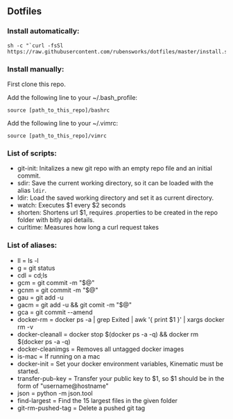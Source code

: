 ## Dotfiles

### Install automatically:

    sh -c "`curl -fsSl https://raw.githubusercontent.com/rubensworks/dotfiles/master/install.sh`"

### Install manually:

First clone this repo.

Add the following line to your ~/.bash_profile:

    source [path_to_this_repo]/bashrc

Add the following line to your ~/.vimrc:

    source [path_to_this_repo]/vimrc

### List of scripts:

* git-init: Initalizes a new git repo with an empty repo file and an initial commit.
* sdir: Save the current working directory, so it can be loaded with the alias `ldir`.
* ldir: Load the saved working directory and set it as current directory.
* watch: Executes $1 every $2 seconds
* shorten: Shortens url $1, requires .properties to be created in the repo folder with bitly api details.
* curltime: Measures how long a curl request takes

### List of aliases:

* ll = ls -l
* g = git status
* cdl = cd;ls
* gcm = git commit -m "$@"
* gcnm = git commit -m "$@"
* gau = git add -u
* gacm = git add -u && git comit -m "$@"
* gca = git commit --amend
* docker-rm = docker ps -a | grep Exited | awk '{ print $1 }' | xargs docker rm -v
* docker-cleanall = docker stop $(docker ps -a -q) && docker rm $(docker ps -a -q)
* docker-cleanimgs = Removes all untagged docker images
* is-mac = If running on a mac
* docker-init = Set your docker environment variables, Kinematic must be started.
* transfer-pub-key = Transfer your public key to $1, so $1 should be in the form of "username@hostname"
* json = python -m json.tool
* find-largest = Find the 15 largest files in the given folder
* git-rm-pushed-tag = Delete a pushed git tag

